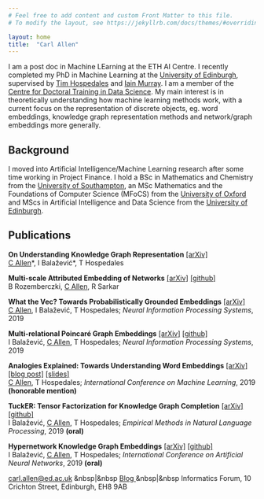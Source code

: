 ```yaml
---
# Feel free to add content and custom Front Matter to this file.
# To modify the layout, see https://jekyllrb.com/docs/themes/#overriding-theme-defaults

layout: home
title:  "Carl Allen"
---
```


I am a post doc in Machine LEarning at the ETH AI Centre. I recently completed my PhD in Machine Learning at the <a href="https://www.ed.ac.uk/informatics"> 
University of Edinburgh</a>,
  supervised by <a href="https://homepages.inf.ed.ac.uk/thospeda/">Tim Hospedales</a> and <a href="https://homepages.inf.ed.ac.uk/imurray2/bio.html">Iain Murray</a>.
  I am a member of the  <a href="http://datascience.inf.ed.ac.uk/"> Centre for Doctoral Training in Data Science</a>.
  My main interest is in theoretically understanding how machine learning methods work, with a current focus on the representation of discrete objects, eg. word embeddings,
  knowledge graph representation methods and network/graph embeddings more generally.


## Background

I moved into Artificial Intelligence/Machine Learning research after some time working in Project Finance.
I hold a BSc in Mathematics and Chemistry from the <a href="https://www.southampton.ac.uk/">University of Southampton</a>,
an MSc Mathematics and the Foundations of Computer Science (MFoCS) from the <a href="https://www.ox.ac.uk/">University of Oxford</a> and
MScs in Artificial Intelligence and Data Science from the <a href="https://www.ed.ac.uk/">University of Edinburgh</a>.


## Publications

  <p><strong>On Understanding Knowledge Graph Representation</strong>
    <a href="https://arxiv.org/pdf/1909.11611">[arXiv]</a> <br />
  <u>C Allen</u>*, I Balažević*, T Hospedales <br />
  </p>

  <p><strong>Multi-scale Attributed Embedding of Networks</strong>
    <a href="https://arxiv.org/abs/1909.13021">[arXiv]</a> <a href="https://github.com/benedekrozemberczki/MUSAE">[github]</a><br />
  B Rozemberczki, <u>C Allen</u>, R Sarkar <br />
  </p>


  <p><strong>What the Vec? Towards Probabilistically Grounded Embeddings</strong>
    <a href="https://arxiv.org/abs/1805.12164">[arXiv]</a><br />
  <u>C Allen</u>, I Balažević, T Hospedales;
  <em> Neural Information Processing Systems</em>, 2019 <br />
  </p>

  <p><strong>Multi-relational Poincaré Graph Embeddings</strong>
    <a href="https://arxiv.org/abs/1905.09791">[arXiv]</a> <a href="https://github.com/ibalazevic/multirelational-poincare">[github]</a><br />
  I Balažević, <u>C Allen</u>, T Hospedales;
  <em> Neural Information Processing Systems</em>, 2019 <br />
  </p>


  <p><strong>Analogies Explained: Towards Understanding Word Embeddings</strong>
    <a href="https://arxiv.org/abs/1901.09813">[arXiv]</a>
    <a href="/_posts/2019-07-01-explaining-analogies-explained.md">[blog post]</a>
    <a href="Analogies_Explained_slides_ICML.pdf">[slides]</a><br />
  <u>C Allen</u>, T Hospedales;
  <em> International Conference on Machine Learning</em>, 2019 <strong>(honorable mention)</strong><br />
  </p>

  <p><strong>TuckER: Tensor Factorization for Knowledge Graph Completion</strong>
    <a href="https://arxiv.org/abs/1901.09590">[arXiv]</a> <a href="https://github.com/ibalazevic/TuckER">[github]</a><br />
  I Balažević, <u>C Allen</u>, T Hospedales;
  <em> Empirical Methods in Natural Language Processing</em>, 2019 <strong>(oral)</strong> <br />
  </p>

  <p><strong>Hypernetwork Knowledge Graph Embeddings</strong>
    <a href="https://arxiv.org/abs/1808.07018">[arXiv]</a> <a href="https://github.com/ibalazevic/HypER">[github]</a><br />
  I Balažević, <u>C Allen</u>, T Hospedales;
  <em> International Conference on Artificial Neural Networks</em>, 2019 <strong>(oral)</strong> <br />
  </p>



<!--   <h2 id="contact">Contact</h2>  -->
<a class="u-email" href="mailto:carl.allen@ed.ac.uk">carl.allen@ed.ac.uk</a>
  &nbsp|&nbsp
  <a href="https://carl-allen.github.io/">Blog </a>
  &nbsp|&nbsp
  Informatics Forum, 10 Crichton Street, Edinburgh, EH8 9AB</p>
